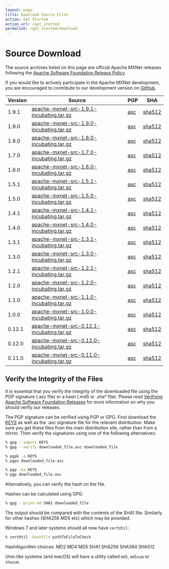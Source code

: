 ```yaml
---
layout: page
title: Download Source Files
action: Get Started
action_url: /get_started
permalink: /get_started/download
---
```

<!--- Licensed to the Apache Software Foundation (ASF) under one -->
<!--- or more contributor license agreements.  See the NOTICE file -->
<!--- distributed with this work for additional information -->
<!--- regarding copyright ownership.  The ASF licenses this file -->
<!--- to you under the Apache License, Version 2.0 (the -->
<!--- "License"); you may not use this file except in compliance -->
<!--- with the License.  You may obtain a copy of the License at -->

<!---   http://www.apache.org/licenses/LICENSE-2.0 -->

<!--- Unless required by applicable law or agreed to in writing, -->
<!--- software distributed under the License is distributed on an -->
<!--- "AS IS" BASIS, WITHOUT WARRANTIES OR CONDITIONS OF ANY -->
<!--- KIND, either express or implied.  See the License for the -->
<!--- specific language governing permissions and limitations -->
<!--- under the License. -->


# Source Download

The source archives listed on this page are official Apache MXNet releases following
the [Apache Software Foundation Release
Policy](http://www.apache.org/legal/release-policy.html).

If you would like to actively participate in the Apache MXNet development, you are
encouraged to contribute to our development version on
[GitHub](https://github.com/apache/mxnet).

| Version | Source                                                                                                      | PGP                                                                                                             | SHA                                                                                                                |
|---------|-------------------------------------------------------------------------------------------------------------|-----------------------------------------------------------------------------------------------------------------|---------------------------------------------------------------------------------------------------------------------|
| 1.9.1   | [apache-mxnet-src-1.9.1-incubating.tar.gz](https://www.apache.org/dyn/closer.lua?filename=incubator/mxnet/1.9.1/apache-mxnet-src-1.9.1-incubating.tar.gz&action=download)   | [asc](https://downloads.apache.org/incubator/mxnet/1.9.1/apache-mxnet-src-1.9.1-incubating.tar.gz.asc)    |  [sha512](https://downloads.apache.org/incubator/mxnet/1.9.1/apache-mxnet-src-1.9.1-incubating.tar.gz.sha512)    |
| 1.9.0   | [apache-mxnet-src-1.9.0-incubating.tar.gz](https://archive.apache.org/dist/incubator/mxnet/1.9.0/apache-mxnet-src-1.9.0-incubating.tar.gz)   | [asc](https://archive.apache.org/dist/incubator/mxnet/1.9.0/apache-mxnet-src-1.9.0-incubating.tar.gz.asc)    |  [sha512](https://archive.apache.org/dist/incubator/mxnet/1.9.0/apache-mxnet-src-1.9.0-incubating.tar.gz.sha512)    |
| 1.8.0   | [apache-mxnet-src-1.8.0-incubating.tar.gz](https://archive.apache.org/dist/incubator/mxnet/1.8.0/apache-mxnet-src-1.8.0-incubating.tar.gz)   | [asc](https://archive.apache.org/dist/incubator/mxnet/1.8.0/apache-mxnet-src-1.8.0-incubating.tar.gz.asc)    |  [sha512](https://archive.apache.org/dist/incubator/mxnet/1.8.0/apache-mxnet-src-1.8.0-incubating.tar.gz.sha512)    |
| 1.7.0   | [apache-mxnet-src-1.7.0-incubating.tar.gz](https://archive.apache.org/dist/incubator/mxnet/1.7.0/apache-mxnet-src-1.7.0-incubating.tar.gz)   | [asc](https://archive.apache.org/dist/incubator/mxnet/1.7.0/apache-mxnet-src-1.7.0-incubating.tar.gz.asc)    |  [sha512](https://archive.apache.org/dist/incubator/mxnet/1.7.0/apache-mxnet-src-1.7.0-incubating.tar.gz.sha512)    |
| 1.6.0   | [apache-mxnet-src-1.6.0-incubating.tar.gz](https://archive.apache.org/dist/incubator/mxnet/1.6.0/apache-mxnet-src-1.6.0-incubating.tar.gz)   | [asc](https://archive.apache.org/dist/incubator/mxnet/1.6.0/apache-mxnet-src-1.6.0-incubating.tar.gz.asc)    |  [sha512](https://archive.apache.org/dist/incubator/mxnet/1.6.0/apache-mxnet-src-1.6.0-incubating.tar.gz.sha512)    |
| 1.5.1   | [apache-mxnet-src-1.5.1-incubating.tar.gz](https://archive.apache.org/dist/incubator/mxnet/1.5.1/apache-mxnet-src-1.5.1-incubating.tar.gz)   | [asc](https://archive.apache.org/dist/incubator/mxnet/1.5.1/apache-mxnet-src-1.5.1-incubating.tar.gz.asc)    |  [sha512](https://archive.apache.org/dist/incubator/mxnet/1.5.1/apache-mxnet-src-1.5.1-incubating.tar.gz.sha512)     |
| 1.5.0   | [apache-mxnet-src-1.5.0-incubating.tar.gz](https://archive.apache.org/dist/incubator/mxnet/1.5.0/apache-mxnet-src-1.5.0-incubating.tar.gz)   | [asc](https://archive.apache.org/dist/incubator/mxnet/1.5.0/apache-mxnet-src-1.5.0-incubating.tar.gz.asc)    |  [sha512](https://archive.apache.org/dist/incubator/mxnet/1.5.0/apache-mxnet-src-1.5.0-incubating.tar.gz.sha512)     |
| 1.4.1   | [apache-mxnet-src-1.4.1-incubating.tar.gz](https://archive.apache.org/dist/incubator/mxnet/1.4.1/apache-mxnet-src-1.4.1-incubating.tar.gz)   | [asc](https://archive.apache.org/dist/incubator/mxnet/1.4.1/apache-mxnet-src-1.4.1-incubating.tar.gz.asc)    | [sha512](https://archive.apache.org/dist/incubator/mxnet/1.4.1/apache-mxnet-src-1.4.1-incubating.tar.gz.sha512)      |
| 1.4.0   | [apache-mxnet-src-1.4.0-incubating.tar.gz](https://archive.apache.org/dist/incubator/mxnet/1.4.0/apache-mxnet-src-1.4.0-incubating.tar.gz)   | [asc](https://archive.apache.org/dist/incubator/mxnet/1.4.0/apache-mxnet-src-1.4.0-incubating.tar.gz.asc)    | [sha512](https://archive.apache.org/dist/incubator/mxnet/1.4.0/apache-mxnet-src-1.4.0-incubating.tar.gz.sha512)      |
| 1.3.1   | [apache-mxnet-src-1.3.1-incubating.tar.gz](https://archive.apache.org/dist/incubator/mxnet/1.3.1/apache-mxnet-src-1.3.1-incubating.tar.gz)   | [asc](https://archive.apache.org/dist/incubator/mxnet/1.3.1/apache-mxnet-src-1.3.1-incubating.tar.gz.asc)    | [sha512](https://archive.apache.org/dist/incubator/mxnet/1.3.1/apache-mxnet-src-1.3.1-incubating.tar.gz.sha512)      |
| 1.3.0   | [apache-mxnet-src-1.3.0-incubating.tar.gz](https://archive.apache.org/dist/incubator/mxnet/1.3.0/apache-mxnet-src-1.3.0-incubating.tar.gz)   | [asc](https://archive.apache.org/dist/incubator/mxnet/1.3.0/apache-mxnet-src-1.3.0-incubating.tar.gz.asc)    | [sha512](https://archive.apache.org/dist/incubator/mxnet/1.3.0/apache-mxnet-src-1.3.0-incubating.tar.gz.sha512)      |
| 1.2.1   | [apache-mxnet-src-1.2.1-incubating.tar.gz](https://archive.apache.org/dist/incubator/mxnet/1.2.1/apache-mxnet-src-1.2.1-incubating.tar.gz)   | [asc](https://archive.apache.org/dist/incubator/mxnet/1.2.1/apache-mxnet-src-1.2.1-incubating.tar.gz.asc)    | [sha512](https://archive.apache.org/dist/incubator/mxnet/1.2.1/apache-mxnet-src-1.2.1-incubating.tar.gz.sha512)      |
| 1.2.0   | [apache-mxnet-src-1.2.0-incubating.tar.gz](https://archive.apache.org/dist/incubator/mxnet/1.2.0/apache-mxnet-src-1.2.0-incubating.tar.gz)   | [asc](https://archive.apache.org/dist/incubator/mxnet/1.2.0/apache-mxnet-src-1.2.0-incubating.tar.gz.asc)    | [sha512](https://archive.apache.org/dist/incubator/mxnet/1.2.0/apache-mxnet-src-1.2.0-incubating.tar.gz.sha512)      |
| 1.1.0   | [apache-mxnet-src-1.1.0-incubating.tar.gz](https://archive.apache.org/dist/incubator/mxnet/1.1.0/apache-mxnet-src-1.1.0-incubating.tar.gz)   | [asc](https://archive.apache.org/dist/incubator/mxnet/1.1.0/apache-mxnet-src-1.1.0-incubating.tar.gz.asc)    | [sha512](https://archive.apache.org/dist/incubator/mxnet/1.1.0/apache-mxnet-src-1.1.0-incubating.tar.gz.sha512)     |
| 1.0.0   | [apache-mxnet-src-1.0.0-incubating.tar.gz](https://archive.apache.org/dist/incubator/mxnet/1.0.0/apache-mxnet-src-1.0.0-incubating.tar.gz)   | [asc](https://archive.apache.org/dist/incubator/mxnet/1.0.0/apache-mxnet-src-1.0.0-incubating.tar.gz.asc)    | [sha512](https://archive.apache.org/dist/incubator/mxnet/1.0.0/apache-mxnet-src-1.0.0-incubating.tar.gz.sha512)   |
| 0.12.1  | [apache-mxnet-src-0.12.1-incubating.tar.gz](https://archive.apache.org/dist/incubator/mxnet/0.12.1/apache-mxnet-src-0.12.1-incubating.tar.gz) | [asc](https://archive.apache.org/dist/incubator/mxnet/0.12.1/apache-mxnet-src-0.12.1-incubating.tar.gz.asc)  | [sha512](https://archive.apache.org/dist/incubator/mxnet/0.12.1/apache-mxnet-src-0.12.1-incubating.tar.gz.sha512) |
| 0.12.0  | [apache-mxnet-src-0.12.0-incubating.tar.gz](https://archive.apache.org/dist/incubator/mxnet/0.12.0/apache-mxnet-src-0.12.0-incubating.tar.gz) | [asc](https://archive.apache.org/dist/incubator/mxnet/0.12.0/apache-mxnet-src-0.12.0-incubating.tar.gz.asc)  | [sha512](https://archive.apache.org/dist/incubator/mxnet/0.12.0/apache-mxnet-src-0.12.0-incubating.tar.gz.sha512) |
| 0.11.0  | [apache-mxnet-src-0.11.0-incubating.tar.gz](https://archive.apache.org/dist/incubator/mxnet/0.11.0/apache-mxnet-src-0.11.0-incubating.tar.gz) | [asc](https://archive.apache.org/dist/incubator/mxnet/0.11.0/apache-mxnet-src-0.11.0-incubating.tar.gz.asc)  | [sha512](https://archive.apache.org/dist/incubator/mxnet/0.11.0/apache-mxnet-src-0.11.0-incubating.tar.gz.sha512) |

## Verify the Integrity of the Files
It is essential that you verify the integrity of the downloaded file using the PGP signature (.asc file) or a hash (.md5 or .sha* file). Please read [Verifying Apache Software Foundation Releases](https://www.apache.org/info/verification.html) for more information on why you should verify our releases.

The PGP signature can be verified using PGP or GPG. First download the [KEYS](https://apache.org/dist/incubator/mxnet/KEYS) as well as the .asc signature file for the relevant distribution. Make sure you get these files from the main distribution site, rather than from a mirror. Then verify the signatures using one of the following alternatives:

```bash
% gpg --import KEYS
% gpg --verify downloaded_file.asc downloaded_file
```

```bash
% pgpk -a KEYS
% pgpv downloaded_file.asc
```

```bash
% pgp -ka KEYS
% pgp downloaded_file.asc
```

Alternatively, you can verify the hash on the file.

Hashes can be calculated using GPG:

```bash
% gpg --print-md SHA1 downloaded_file
```

The output should be compared with the contents of the SHA1 file. Similarly for other hashes (SHA256 MD5 etc) which may be provided.

Windows 7 and later systems should all now have `certUtil`:

```bash
% certUtil -hashfile pathToFileToCheck
```

HashAlgorithm choices: MD2 MD4 MD5 SHA1 SHA256 SHA384 SHA512

Unix-like systems (and macOS) will have a utility called `md5`, `md5sum` or `shasum`.
